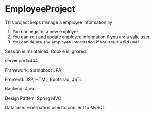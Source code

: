 # EmployeeProject

This project helps manage a employee information by

1) You can register a new employee.
2) You can edit and update employee information if you are a valid user.
3) You can delete any employee information if you are a valid user.

Session is maintained.
Cookie is ignored.

server.port=444

Framework: Springboot JPA

Frontend: JSP, HTML, Bootstrap, JSTL

Backend: Java

Design Pattern: Spring MVC 

Database: Hibernate is used to connect to MySQL
